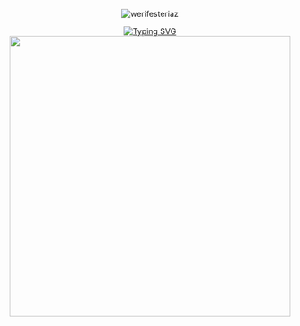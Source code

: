 <p align="center"> <img src="https://komarev.com/ghpvc/?username=werifesteriaz&label=%3C%F0%9D%9F%91&color=8eced4&style=flat" alt="werifesteriaz" /> </p>
<div align="center">
<a href="https://git.io/typing-svg"><img src="https://readme-typing-svg.herokuapp.com?font=Libre+Baskerville&size=23&pause=1000&color=B0C2D6&width=435&lines=%22It+hurts+to+be+nothing+with+you.%22" alt="Typing SVG" /></a>
</div>

<div align="center">
<img src="https://files.catbox.moe/bgh0xj.png" width="500">
</div>

 

